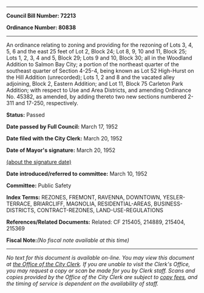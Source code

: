 

********

**Council Bill Number: 72213**
   
**Ordinance Number: 80838**
********

 An ordinance relating to zoning and providing for the rezoning of Lots 3, 4, 5, 6 and the east 25 feet of Lot 2, Block 24; Lot 8, 9, 10 and 11, Block 25; Lots 1, 2, 3, 4 and 5, Block 29; Lots 9 and 10, Block 30; all in the Woodland Addition to Salmon Bay City; a portion of the northeast quarter of the southeast quarter of Section 4-25-4, being known as Lot 52 High-Hurst on the Hill Addition (unrecorded); Lots 1, 2 and 8 and the vacated alley adjoining, Block 2, Eastern Addition; and Lot 11, Block 75 Carleton Park Addition; with respect to Use and Area Districts, and amending Ordinance No. 45382, as amended, by adding thereto two new sections numbered 2-311 and 17-250, respectively.

**Status:** Passed
   
**Date passed by Full Council:** March 17, 1952
   
**Date filed with the City Clerk:** March 20, 1952
   
**Date of Mayor's signature:** March 20, 1952
   
[(about the signature date)](/~public/approvaldate.htm)
   
   
   
**Date introduced/referred to committee:** March 10, 1952
   
**Committee:** Public Safety
   
   
**Index Terms:** REZONES, FREMONT, RAVENNA, DOWNTOWN, YESLER-TERRACE, BRIARCLIFF, MAGNOLIA, RESIDENTIAL-AREAS, BUSINESS-DISTRICTS, CONTRACT-REZONES, LAND-USE-REGULATIONS

**References/Related Documents:** Related: CF 215405, 214889, 215404, 215369

**Fiscal Note:**_(No fiscal note available at this time)_
********

_No text for this document is available on-line. You may view this document at [the Office of the City Clerk](http://www.seattle.gov/leg/clerk/contactUs.htm). If you are unable to visit the Clerk's Office, you may request a copy or scan be made for you by Clerk staff. Scans and copies provided by the Office of the City Clerk are subject to [copy fees](http://clerk.seattle.gov/~public/clerkfees.htm), and the timing of service is dependent on the availability of staff._

